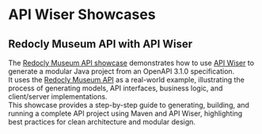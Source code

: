 # API Wiser Showcases

## Redocly Museum API with API Wiser

The [Redocly Museum API showcase](api-wiser-museum.md) demonstrates how to use [API Wiser](https://github.com/org-metalib/api-wiser) to generate a modular Java project from an OpenAPI 3.1.0 specification.  
It uses the [Redocly Museum API](https://redocly.com/demo/openapi/museum-api) as a real-world example, illustrating the process of generating models, API interfaces, business logic, and client/server implementations.  
This showcase provides a step-by-step guide to generating, building, and running a complete API project using Maven and API Wiser, highlighting best practices for clean architecture and modular design.
